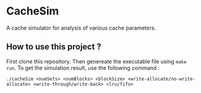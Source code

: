 # CacheSim

A cache simulator for analysis of various cache parameters. 

## How to use this project ? 
First clone this repository. Then genereate the executable file using `make run`. To get the simulation result, use the following command : 

```./cacheSim <numSets> <numBlocks> <blockSize> <write-allocate/no-write-allocate> <write-through/write-back> <lru/fifo>```